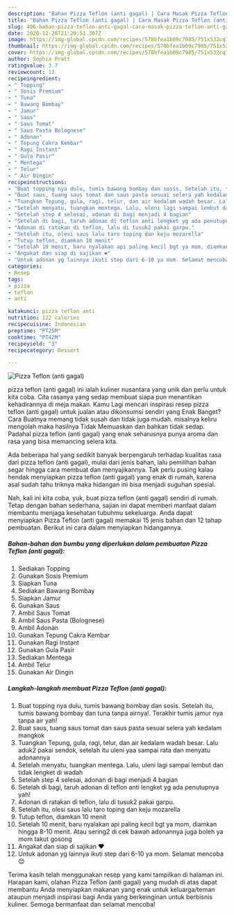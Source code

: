 ```yaml
---
description: "Bahan Pizza Teflon (anti gagal) | Cara Masak Pizza Teflon (anti gagal) Yang Sempurna"
title: "Bahan Pizza Teflon (anti gagal) | Cara Masak Pizza Teflon (anti gagal) Yang Sempurna"
slug: 406-bahan-pizza-teflon-anti-gagal-cara-masak-pizza-teflon-anti-gagal-yang-sempurna
date: 2020-12-28T21:20:51.307Z
image: https://img-global.cpcdn.com/recipes/578bfea1b09c7985/751x532cq70/pizza-teflon-anti-gagal-foto-resep-utama.jpg
thumbnail: https://img-global.cpcdn.com/recipes/578bfea1b09c7985/751x532cq70/pizza-teflon-anti-gagal-foto-resep-utama.jpg
cover: https://img-global.cpcdn.com/recipes/578bfea1b09c7985/751x532cq70/pizza-teflon-anti-gagal-foto-resep-utama.jpg
author: Sophia Pratt
ratingvalue: 3.7
reviewcount: 13
recipeingredient:
- " Topping"
- " Sosis Premium"
- " Tuna"
- " Bawang Bombay"
- " Jamur"
- " Saus"
- " Saus Tomat"
- " Saus Pasta Bolognese"
- " Adonan"
- " Tepung Cakra Kembar"
- " Ragi Instant"
- " Gula Pasir"
- " Mentega"
- " Telur"
- " Air Dingin"
recipeinstructions:
- "Buat topping nya dulu, tumis bawang bombay dan sosis. Setelah itu, tumis bawang bombay dan tuna tanpa airnya!. Terakhir tumis jamur nya tanpa air yah!"
- "Buat saus, tuang saus tomat dan saus pasta sesuai selera yah kedalam mangkok"
- "Tuangkan Tepung, gula, ragi, telur, dan air kedalam wadah besar. Lalu aduk2 pakai sendok, setelah itu uleni yaa sampai rata dan menyatu adonannya"
- "Setelah menyatu, tuangkan mentega. Lalu, uleni lagi sampai lembut dan tidak lengket di wadah"
- "Setelah step 4 selesai, adonan di bagi menjadi 4 bagian"
- "Setelah di bagi, taruh adonan di teflon anti lengket yg ada penutupnya yah!"
- "Adonan di ratakan di teflon, lalu di tusuk2 pakai garpu."
- "Setelah itu, olesi saus lalu taro toping dan keju mozarella"
- "Tutup teflon, diamkan 10 menit"
- "Setelah 10 menit, baru nyalakan api paling kecil bgt ya mom, diamkan hingga 8-10 menit. Atau sering2 di cek bawah adonannya juga boleh ya mom takut gosong"
- "Angakat dan siap di sajikan ❤"
- "Untuk adonan yg lainnya ikuti step dari 6-10 ya mom. Selamat mencoba😊"
categories:
- Resep
tags:
- pizza
- teflon
- anti

katakunci: pizza teflon anti 
nutrition: 122 calories
recipecuisine: Indonesian
preptime: "PT25M"
cooktime: "PT42M"
recipeyield: "3"
recipecategory: Dessert

---
```



![Pizza Teflon (anti gagal)](https://img-global.cpcdn.com/recipes/578bfea1b09c7985/751x532cq70/pizza-teflon-anti-gagal-foto-resep-utama.jpg)


pizza teflon (anti gagal) ini ialah kuliner nusantara yang unik dan perlu untuk kita coba. Cita rasanya yang sedap membuat siapa pun menantikan kehadirannya di meja makan.
Kamu Lagi mencari inspirasi resep pizza teflon (anti gagal) untuk jualan atau dikonsumsi sendiri yang Enak Banget? Cara Buatnya memang tidak susah dan tidak juga mudah. misalnya keliru mengolah maka hasilnya Tidak Memuaskan dan bahkan tidak sedap. Padahal pizza teflon (anti gagal) yang enak seharusnya punya aroma dan rasa yang bisa memancing selera kita.



Ada beberapa hal yang sedikit banyak berpengaruh terhadap kualitas rasa dari pizza teflon (anti gagal), mulai dari jenis bahan, lalu pemilihan bahan segar hingga cara membuat dan menyajikannya. Tak perlu pusing kalau hendak menyiapkan pizza teflon (anti gagal) yang enak di rumah, karena asal sudah tahu triknya maka hidangan ini bisa menjadi suguhan spesial.


Nah, kali ini kita coba, yuk, buat pizza teflon (anti gagal) sendiri di rumah. Tetap dengan bahan sederhana, sajian ini dapat memberi manfaat dalam membantu menjaga kesehatan tubuhmu sekeluarga. Anda dapat menyiapkan Pizza Teflon (anti gagal) memakai 15 jenis bahan dan 12 tahap pembuatan. Berikut ini cara dalam menyiapkan hidangannya.

<!--inarticleads1-->

##### Bahan-bahan dan bumbu yang diperlukan dalam pembuatan Pizza Teflon (anti gagal):

1. Sediakan  Topping
1. Gunakan  Sosis Premium
1. Siapkan  Tuna
1. Sediakan  Bawang Bombay
1. Siapkan  Jamur
1. Gunakan  Saus
1. Ambil  Saus Tomat
1. Ambil  Saus Pasta (Bolognese)
1. Ambil  Adonan
1. Gunakan  Tepung Cakra Kembar
1. Gunakan  Ragi Instant
1. Gunakan  Gula Pasir
1. Sediakan  Mentega
1. Ambil  Telur
1. Gunakan  Air Dingin




<!--inarticleads2-->

##### Langkah-langkah membuat Pizza Teflon (anti gagal):

1. Buat topping nya dulu, tumis bawang bombay dan sosis. Setelah itu, tumis bawang bombay dan tuna tanpa airnya!. Terakhir tumis jamur nya tanpa air yah!
1. Buat saus, tuang saus tomat dan saus pasta sesuai selera yah kedalam mangkok
1. Tuangkan Tepung, gula, ragi, telur, dan air kedalam wadah besar. Lalu aduk2 pakai sendok, setelah itu uleni yaa sampai rata dan menyatu adonannya
1. Setelah menyatu, tuangkan mentega. Lalu, uleni lagi sampai lembut dan tidak lengket di wadah
1. Setelah step 4 selesai, adonan di bagi menjadi 4 bagian
1. Setelah di bagi, taruh adonan di teflon anti lengket yg ada penutupnya yah!
1. Adonan di ratakan di teflon, lalu di tusuk2 pakai garpu.
1. Setelah itu, olesi saus lalu taro toping dan keju mozarella
1. Tutup teflon, diamkan 10 menit
1. Setelah 10 menit, baru nyalakan api paling kecil bgt ya mom, diamkan hingga 8-10 menit. Atau sering2 di cek bawah adonannya juga boleh ya mom takut gosong
1. Angakat dan siap di sajikan ❤
1. Untuk adonan yg lainnya ikuti step dari 6-10 ya mom. Selamat mencoba😊




Terima kasih telah menggunakan resep yang kami tampilkan di halaman ini. Harapan kami, olahan Pizza Teflon (anti gagal) yang mudah di atas dapat membantu Anda menyiapkan makanan yang enak untuk keluarga/teman ataupun menjadi inspirasi bagi Anda yang berkeinginan untuk berbisnis kuliner. Semoga bermanfaat dan selamat mencoba!
